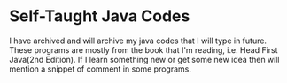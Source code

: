 # Self-Taught Java Codes
I have archived and will archive my java codes that I will type in future.
These programs are mostly from the book that I'm reading, i.e. Head First Java(2nd Edition).
If I learn something new or get some new idea then will mention a snippet of comment in some programs.
